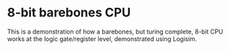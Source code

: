 # 8-bit barebones CPU
This is a demonstration of how a barebones, but turing complete, 8-bit CPU works at the logic gate/register level, demonstrated using Logisim.
